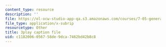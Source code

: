 ```yaml
---
content_type: resource
description: ''
file: https://ol-ocw-studio-app-qa.s3.amazonaws.com/courses/7-05-general-biochemistry-spring-2020/c1182006056758de9dca7462bd42b8c8_3fSY92mJwQY.vtt
file_type: application/x-subrip
resourcetype: Other
title: 3play caption file
uid: c1182006-0567-58de-9dca-7462bd42b8c8
---
```

